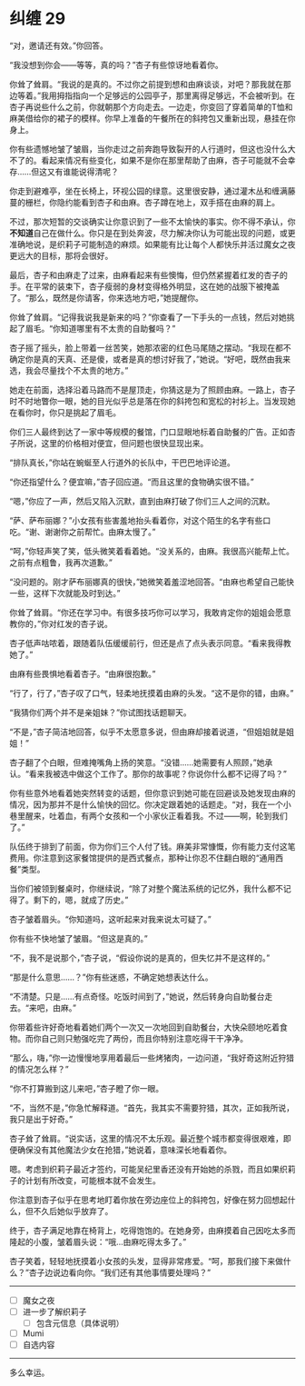 # 纠缠 29

“对，邀请还有效。”你回答。

“我没想到你会——等等，真的吗？”杏子有些惊讶地看着你。

你耸了耸肩。“我说的是真的。不过你之前提到想和由麻谈谈，对吧？那我就在那边等着。”我用拇指指向一个足够远的公园亭子，那里离得足够远，不会被听到。在杏子再说些什么之前，你就朝那个方向走去。一边走，你变回了穿着简单的T恤和麻美借给你的裙子的模样。你早上准备的午餐所在的斜挎包又重新出现，悬挂在你身上。

你有些遗憾地皱了皱眉，当你走过之前奔跑导致裂开的人行道时，但这也没什么大不了的。看起来情况有些变化，如果不是你在那里帮助了由麻，杏子可能就不会幸存……但这又有谁能说得清呢？

你走到避难亭，坐在长椅上，环视公园的绿意。这里很安静，通过灌木丛和缠满藤蔓的栅栏，你隐约能看到杏子和由麻。杏子蹲在地上，双手搭在由麻的肩上。

不过，那次短暂的交谈确实让你意识到了一些不太愉快的事实。你不得不承认，你**不知道**自己在做什么。你只是在到处奔波，尽力解决你认为可能出现的问题，或更准确地说，是织莉子可能制造的麻烦。如果能有比让每个人都快乐并活过魔女之夜更远大的目标，那将会很好。

最后，杏子和由麻走了过来，由麻看起来有些懊悔，但仍然紧握着红发的杏子的手。在平常的装束下，杏子瘦弱的身材变得格外明显，这在她的战服下被掩盖了。“那么，既然是你请客，你来选地方吧，”她提醒你。

你耸了耸肩。“记得我说我是新来的吗？”你查看了一下手头的一点钱，然后对她挑起了眉毛。“你知道哪里有不太贵的自助餐吗？”

杏子摇了摇头，脸上带着一丝苦笑，她那浓密的红色马尾随之摆动。“我现在都不确定你是真的天真、还是傻，或者是真的想讨好我了，”她说。“好吧，既然由我来选，我会尽量找个不太贵的地方。”

她走在前面，选择沿着马路而不是屋顶走，你猜这是为了照顾由麻。一路上，杏子时不时地瞥你一眼，她的目光似乎总是落在你的斜挎包和宽松的衬衫上。当发现她在看你时，你只是挑起了眉毛。

你们三人最终到达了一家中等规模的餐馆，门口显眼地标着自助餐的广告。正如杏子所说，这里的价格相对便宜，但问题也很快显现出来。

“排队真长，”你站在蜿蜒至人行道外的长队中，干巴巴地评论道。

“你还指望什么？便宜嘛，”杏子回应道。“而且这里的食物确实很不错。”

“嗯，”你应了一声，然后又陷入沉默，直到由麻打破了你们三人之间的沉默。

“萨、萨布丽娜？”小女孩有些害羞地抬头看着你，对这个陌生的名字有些口吃。“谢、谢谢你之前帮忙。由麻太慢了。”

“呵，”你轻声笑了笑，低头微笑着看着她。“没关系的，由麻。我很高兴能帮上忙。之前有点粗鲁，我再次道歉。”

“没问题的。刚才萨布丽娜真的很快，”她微笑着羞涩地回答。“由麻也希望自己能快一些，这样下次就能及时到达。”

你耸了耸肩。“你还在学习中。有很多技巧你可以学习，我敢肯定你的姐姐会愿意教你的，”你对红发的杏子说。

杏子低声咕哝着，跟随着队伍缓缓前行，但还是点了点头表示同意。“看来我得教她了。”

由麻有些畏惧地看着杏子。“由麻很抱歉。”

“行了，行了，”杏子叹了口气，轻柔地抚摸着由麻的头发。“这不是你的错，由麻。”

“我猜你们两个并不是亲姐妹？”你试图找话题聊天。

“不是，”杏子简洁地回答，似乎不太愿意多说，但由麻却接着说道，“但姐姐就是姐姐！”

杏子翻了个白眼，但难掩嘴角上扬的笑意。“没错……她需要有人照顾，”她承认。“看来我被选中做这个工作了。那你的故事呢？你说你什么都不记得了吗？”

你有些意外地看着她突然转变的话题，但你意识到她可能在回避谈及她发现由麻的情况，因为那并不是什么愉快的回忆。你决定跟着她的话题走。“对，我在一个小巷里醒来，吐着血，有两个女孩和一个小家伙正看着我。不过——啊，轮到我们了。”

队伍终于排到了前面，你为你们三个人付了钱。麻美非常慷慨，你有能力支付这笔费用。你注意到这家餐馆提供的是西式餐点，那种让你忍不住翻白眼的“通用西餐”类型。

当你们被领到餐桌时，你继续说，“除了对整个魔法系统的记忆外，我什么都不记得了。剩下的，嗯，就成了历史。”

杏子皱着眉头。“你知道吗，这听起来对我来说太可疑了。”

你有些不快地皱了皱眉。“但这是真的。”

“不，我不是说那个，”杏子说，“假设你说的是真的，但失忆并不是这样的。”

“那是什么意思……？”你有些迷惑，不确定她想表达什么。

“不清楚。只是……有点奇怪。吃饭时间到了，”她说，然后转身向自助餐台走去。“来吧，由麻。”

你带着些许好奇地看着她们两个一次又一次地回到自助餐台，大快朵颐地吃着食物。而你自己则只勉强吃完了两份，而且你特别注意吃得干干净净。

“那么，嗨，”你一边慢慢地享用着最后一些烤猪肉，一边问道，“我好奇这附近狩猎的情况怎么样？”

“你不打算搬到这儿来吧，”杏子瞪了你一眼。

“不，当然不是，”你急忙解释道。“首先，我其实不需要狩猎，其次，正如我所说，我只是出于好奇。”

杏子耸了耸肩。“说实话，这里的情况不太乐观。最近整个城市都变得很艰难，即便确保没有其他魔法少女在抢猎，”她说着，意味深长地看着你。

嗯。考虑到织莉子最近才签约，可能吴纪里香还没有开始她的杀戮，而且如果织莉子的计划有所改变，可能根本就不会发生。

你注意到杏子似乎在思考地盯着你放在旁边座位上的斜挎包，好像在努力回想起什么，但不久后她似乎放弃了。

终于，杏子满足地靠在椅背上，吃得饱饱的。在她身旁，由麻摸着自己因吃太多而隆起的小腹，皱着眉头说：“哦...由麻吃得太多了。”

杏子笑着，轻轻地抚摸着小女孩的头发，显得非常疼爱。“呵，那我们接下来做什么？”杏子边说边看向你。“我们还有其他事情要处理吗？”

---

- [ ] 魔女之夜
- [ ] 进一步了解织莉子
  - [ ] 包含元信息（具体说明）
- [ ] Mumi
- [ ] 自选内容

---

多么幸运。
